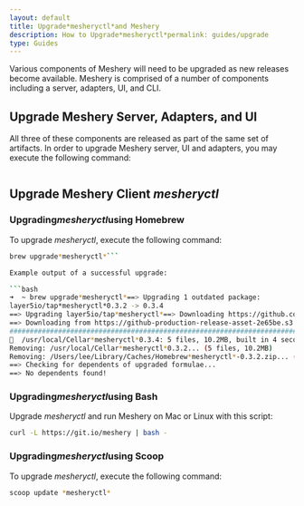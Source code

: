 ```yaml
---
layout: default
title: Upgrade*mesheryctl*and Meshery
description: How to Upgrade*mesheryctl*permalink: guides/upgrade
type: Guides
---
```

Various components of Meshery will need to be upgraded as new releases become available. Meshery is comprised of a number of components including a server, adapters, UI, and CLI.

## Upgrade Meshery Server, Adapters, and UI
All three of these components are released as part of the same set of artifacts. In order to upgrade Meshery server, UI and adapters, you may execute the following command:

```*mesheryctl*system upgrade
```

## Upgrade Meshery Client *mesheryctl*

### Upgrading*mesheryctl*using Homebrew

To upgrade *mesheryctl*, execute the following command:

```bash
brew upgrade*mesheryctl*```

Example output of a successful upgrade:

```bash
➜  ~ brew upgrade*mesheryctl*==> Upgrading 1 outdated package:
layer5io/tap*mesheryctl*0.3.2 -> 0.3.4
==> Upgrading layer5io/tap*mesheryctl*==> Downloading https://github.com/layer5io/meshery/releases/download/v0.3.4/mesheryctl_0.3.4_Darwin_x86_64.zip
==> Downloading from https://github-production-release-asset-2e65be.s3.amazonaws.com/157554479/17522b00-2af0-11ea-8aef-cbfe8
######################################################################## 100.0%
🍺  /usr/local/Cellar*mesheryctl*0.3.4: 5 files, 10.2MB, built in 4 seconds
Removing: /usr/local/Cellar*mesheryctl*0.3.2... (5 files, 10.2MB)
Removing: /Users/lee/Library/Caches/Homebrew*mesheryctl*-0.3.2.zip... (3.9MB)
==> Checking for dependents of upgraded formulae...
==> No dependents found!
```


### Upgrading*mesheryctl*using Bash

Upgrade *mesheryctl* and run Meshery on Mac or Linux with this script:

```bash
curl -L https://git.io/meshery | bash -
```

### Upgrading*mesheryctl*using Scoop

To upgrade *mesheryctl*, execute the following command:

```bash
scoop update *mesheryctl*
```
